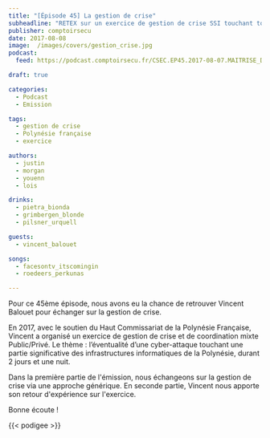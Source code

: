 ```yaml
---
title: "[Épisode 45] La gestion de crise"
subheadline: "RETEX sur un exercice de gestion de crise SSI touchant toute la Polynésie française"
publisher: comptoirsecu
date: 2017-08-08
image:  /images/covers/gestion_crise.jpg
podcast:
  feed: https://podcast.comptoirsecu.fr/CSEC.EP45.2017-08-07.MAITRISE_DU_RISQUE.mp3

draft: true

categories:
  - Podcast
  - Emission

tags:
  - gestion de crise
  - Polynésie française
  - exercice

authors:
  - justin
  - morgan
  - youenn
  - lois

drinks:
  - pietra_bionda
  - grimbergen_blonde
  - pilsner_urquell

guests:
  - vincent_balouet

songs:
  - facesontv_itscomingin
  - roedeers_perkunas

---
```


Pour ce 45ème épisode, nous avons eu la chance de retrouver Vincent Balouet pour
échanger sur la gestion de crise.

En 2017, avec le soutien du Haut Commissariat de la Polynésie Française, Vincent
a organisé un exercice de gestion de crise et de coordination mixte Public/Privé.
Le thème : l’éventualité d’une cyber-attaque touchant une partie significative
des infrastructures informatiques de la Polynésie, durant 2 jours et une nuit.

Dans la première partie de l'émission, nous échangeons sur la gestion de crise
via une approche générique. En seconde partie, Vincent nous apporte son retour
d'expérience sur l'exercice.

Bonne écoute !

{{< podigee >}}
